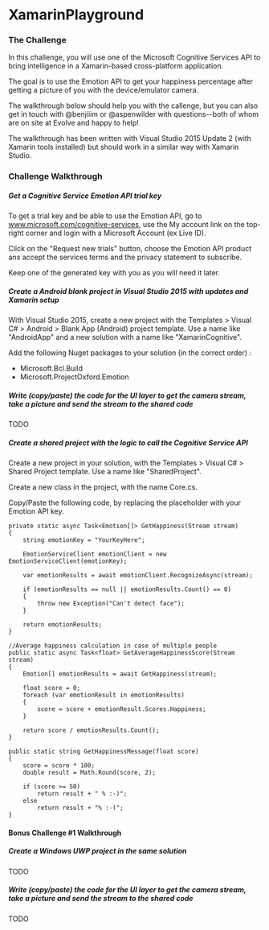 # XamarinPlayground

### The Challenge
In this challenge, you will use one of the Microsoft Cognitive Services API to bring intelligence in a Xamarin-based cross-platform application.

The goal is to use the Emotion API to get your happiness percentage after getting a picture of you with the device/emulator camera.

The walkthrough below should help you with the callenge, but you can also get in touch with @benjiiim or @aspenwilder with questions--both of whom are on site at Evolve and happy to help!

The walkthrough has been written with Visual Studio 2015 Update 2 (with Xamarin tools installed) but should work in a similar way with Xamarin Studio.

### Challenge Walkthrough

##### Get a Cognitive Service Emotion API trial key
 
To get a trial key and be able to use the Emotion API, go to www.microsoft.com/cognitive-services, use the My account link on the top-right corner and login with a Microsoft Account (ex Live ID).

Click on the "Request new trials" button, choose the Emotion API product ans accept the services terms and the privacy statement to subscribe.

Keep one of the generated key with you as you will need it later.

##### Create a Android blank project in Visual Studio 2015 with updates and Xamarin setup

With Visual Studio 2015, create a new project with the Templates > Visual C# > Android > Blank App (Android) project template. Use a name like "AndroidApp" and a new solution with a name like "XamarinCognitive".

Add the following Nuget packages to your solution (in the correct order) :
* Microsoft.Bcl.Build
* Microsoft.ProjectOxford.Emotion

##### Write (copy/paste) the code for the UI layer to get the camera stream, take a picture and send the stream to the shared code

TODO

##### Create a shared project with the logic to call the Cognitive Service API

Create a new project in your solution, with the Templates > Visual C# > Shared Project template. Use a name like "SharedProject".

Create a new class in the project, with the name Core.cs.

Copy/Paste the following code, by replacing the placeholder with your Emotion API key.

    private static async Task<Emotion[]> GetHappiness(Stream stream)
    {
        string emotionKey = "YourKeyHere";

        EmotionServiceClient emotionClient = new EmotionServiceClient(emotionKey);

        var emotionResults = await emotionClient.RecognizeAsync(stream);

        if (emotionResults == null || emotionResults.Count() == 0)
        {
            throw new Exception("Can't detect face");
        }

        return emotionResults;
    }

    //Average happiness calculation in case of multiple people
    public static async Task<float> GetAverageHappinessScore(Stream stream)
    {
        Emotion[] emotionResults = await GetHappiness(stream);

        float score = 0;
        foreach (var emotionResult in emotionResults)
        {
            score = score + emotionResult.Scores.Happiness;
        }

        return score / emotionResults.Count();
    }

    public static string GetHappinessMessage(float score)
    {
        score = score * 100;
        double result = Math.Round(score, 2);

        if (score >= 50)
            return result + " % :-)";
        else
            return result + "% :-(";
    }

#### Bonus Challenge #1 Walkthrough
##### Create a Windows UWP project in the same solution

TODO

##### Write (copy/paste) the code for the UI layer to get the camera stream, take a picture and send the stream to the shared code

TODO
